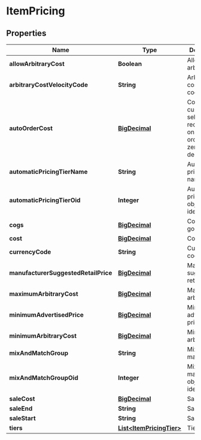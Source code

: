 
# ItemPricing

## Properties
Name | Type | Description | Notes
------------ | ------------- | ------------- | -------------
**allowArbitraryCost** | **Boolean** | Allow arbitrary cost |  [optional]
**arbitraryCostVelocityCode** | **String** | Arbitrary cost velocity code |  [optional]
**autoOrderCost** | [**BigDecimal**](BigDecimal.md) | Cost if customer selects to receive item on auto order.  Set to zero to delete. |  [optional]
**automaticPricingTierName** | **String** | Automatic pricing tier name |  [optional]
**automaticPricingTierOid** | **Integer** | Automatic pricing tier object identifier |  [optional]
**cogs** | [**BigDecimal**](BigDecimal.md) | Cost of goods sold |  [optional]
**cost** | [**BigDecimal**](BigDecimal.md) | Cost |  [optional]
**currencyCode** | **String** | Currency code |  [optional]
**manufacturerSuggestedRetailPrice** | [**BigDecimal**](BigDecimal.md) | Manufacturer suggested retail price |  [optional]
**maximumArbitraryCost** | [**BigDecimal**](BigDecimal.md) | Maximum arbitrary cost |  [optional]
**minimumAdvertisedPrice** | [**BigDecimal**](BigDecimal.md) | Minimum advertised price |  [optional]
**minimumArbitraryCost** | [**BigDecimal**](BigDecimal.md) | Minimum arbitrary cost |  [optional]
**mixAndMatchGroup** | **String** | Mix and match group |  [optional]
**mixAndMatchGroupOid** | **Integer** | Mix and match group object identifier |  [optional]
**saleCost** | [**BigDecimal**](BigDecimal.md) | Sale cost |  [optional]
**saleEnd** | **String** | Sale end |  [optional]
**saleStart** | **String** | Sale start |  [optional]
**tiers** | [**List&lt;ItemPricingTier&gt;**](ItemPricingTier.md) | Tiers |  [optional]



